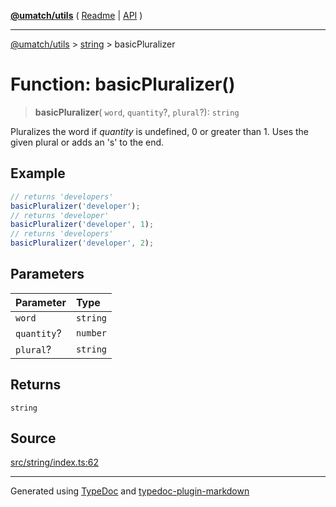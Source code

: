 [**@umatch/utils**](../../README.md) ( [Readme](../../README.md) \| [API](../../API.md) )

---

[@umatch/utils](../../API.md) > [string](../README.md) > basicPluralizer

# Function: basicPluralizer()

> **basicPluralizer**(
> `word`,
> `quantity`?,
> `plural`?): `string`

Pluralizes the word if _quantity_ is undefined, 0 or
greater than 1. Uses the given plural or adds an 's' to the end.

## Example

```ts
// returns 'developers'
basicPluralizer('developer');
// returns 'developer'
basicPluralizer('developer', 1);
// returns 'developers'
basicPluralizer('developer', 2);
```

## Parameters

| Parameter   | Type     |
| :---------- | :------- |
| `word`      | `string` |
| `quantity`? | `number` |
| `plural`?   | `string` |

## Returns

`string`

## Source

[src/string/index.ts:62](https://github.com/umatch-oficial/utils/blob/a4be831/src/string/index.ts#L62)

---

Generated using [TypeDoc](https://typedoc.org/) and [typedoc-plugin-markdown](https://www.npmjs.com/package/typedoc-plugin-markdown)
